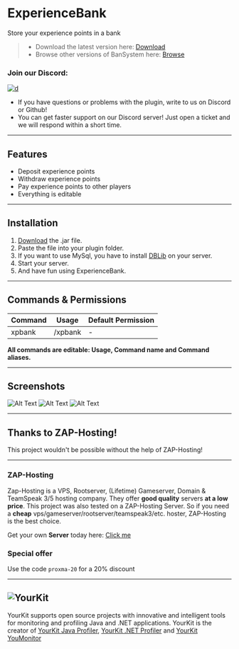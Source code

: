 # ExperienceBank

Store your experience points in a bank

> * Download the latest version here: [Download](https://cloudburstmc.org/resources/experiencebank.506/download)
> * Browse other versions of BanSystem here: [Browse](https://cloudburstmc.org/resources/experiencebank.506/history)

### Join our Discord:
[![d](https://img.shields.io/discord/323953253458903040.svg)](https://discord.gg/Qcuv2f6)
* If you have questions or problems with the plugin, write to us on Discord or Github!
* You can get faster support on our Discord server! Just open a ticket and we will respond within a short time.

---

## Features

* Deposit experience points
* Withdraw experience points
* Pay experience points to other players
* Everything is editable

---

## Installation
1. [Download](https://cloudburstmc.org/resources/experiencebank.506/download) the .jar file.
2. Paste the file into your plugin folder.
3. If you want to use MySql, you have to install [DBLib](https://cloudburstmc.org/resources/dblib.12) on your server.
4. Start your server.
5. And have fun using ExperienceBank.

---

## Commands & Permissions

Command | Usage | Default Permission
------------ | ------------- | -------------
xpbank |    /xpbank |    -

**All commands are editable: Usage, Command name and Command aliases.**

---

## Screenshots

![Alt Text](https://cloudburstmc.org/attachments/experiencebank_1-png.2594/)
![Alt Text](https://cloudburstmc.org/attachments/experiencebank_2-png.2012/)
![Alt Text](https://cloudburstmc.org/attachments/experiencebank_3-png.2013/)

---


## Thanks to ZAP-Hosting!
This project wouldn't be possible without the help of ZAP-Hosting!
***
### ZAP-Hosting
Zap-Hosting is a VPS, Rootserver, (Lifetime) Gameserver, Domain & TeamSpeak 3/5 hosting company. They offer **good quality** servers **at a low price**. This project was also tested on a ZAP-Hosting Server. So if you need a **cheap** vps/gameserver/rootserver/teamspeak3/etc. hoster, ZAP-Hosting is the best choice.

Get your own **Server** today here: [Click me](https://zap-hosting.com/lldv)

### Special offer
Use the code `proxma-20` for a 20% discount
***


![YourKit](https://www.yourkit.com/images/yklogo.png)
------
YourKit supports open source projects with innovative and intelligent tools
for monitoring and profiling Java and .NET applications.
YourKit is the creator of [YourKit Java Profiler](https://www.yourkit.com/java/profiler/),
[YourKit .NET Profiler](https://www.yourkit.com/.net/profiler/")
and [YourKit YouMonitor](https://www.yourkit.com/youmonitor/)
